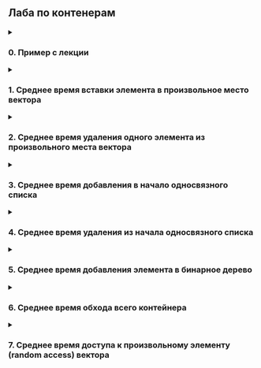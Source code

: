 <h2>Лаба по контенерам</h2>
<details>
  <summary><h3>0. Пример с лекции</h3></summary>
  
  Будем последовательно добавлять элементы в `std::vector`, следить за изменением размерности вектора - `capacity` и `size`. Эти значения записываем в файл, после чего построим график зависимомти размерностей вектора от количества итераций(числа добавляемых элементов).

<details>
  <summary>"task0.cpp"</summary>

  ```C++
  #include <iostream>
  #include <fstream>
  #include <vector>
  
  int main() {
      std::vector<int> v;
      std::ofstream of("../0.csv", std::ios::out);
      for (int i = 0; i < 4096; i++) {
          v.push_back(i);
          if (i % 100 == 0) {
              of << v.capacity() << ' ' << v.size() << '\n';
          }
      }
      return 0;
  }
  ```
  
</details>

![capacity_size](./img/image0.png)

Видим, что значение `size` изменяется линейно в соответствии с добавляемыми элементами, а вот значение `capacity` - скачкообразно, сответствуют степеняв двойки (1, 2, 4, 8, 16, 32, 64,..). Так происходит из-за того, что `size` - занимаемое место в векторе, соответственно, если мы добавили 1 элемент, то этот параметр увеличился на единицу. А вот `capacity` - это место, которое впринципе выделено под вектор, соотвественно, при достижении верхней границы этого места этот параметр автоматически увеличивается. А поскольку трудоёмко каждый раз увеличивать место на единицу, то этот параметр увеличивается с запасом.
  
</details>

<details>
  <summary><h3>1. Среднее время вставки элемента в произвольное место вектора</h3></summary>

Напишем свой `subvector`, помимо прочих методов, реализуем нужный нам метод `insert` - добавление элемента на конкретную позицию.

```C++
void Subvector::insert(int pos, int value) {
    if (this->top > this->capacity) {
        this->resize(this->top * 2 + 1);
    }
    for (unsigned int i = this->top - 1; i > pos; i--) {
        this->mas[i + 1] = this->mas[i];
    }
    this->mas[pos + 1] = this->mas[pos];
    this->top++;
    this->mas[pos] = value;
}
```

Будем тестировать наш метод `insert` для нашего `subvector`, а так же стандартный `insert` для `std::vector`. Для этого будем добавлять элемент, стая его на первое (нулевое) место, а так же будем засекать время работы этих методов, а потом строить график зависимости времени выполнения от размера вектора/сабвектора.

<details>
  <summary>"task1.cpp"</summary>

```C++
#include <iostream>
#include <vector>
#include <fstream>
#include <random>
#include <chrono>
#include "subvector.h"

double get_time() {
    return std::chrono::duration_cast<std::chrono::microseconds>(
            std::chrono::steady_clock::now().time_since_epoch()).count() / 1e6;
}

int rand_uns(int min, int max) {
    unsigned seed = std::chrono::steady_clock::now().time_since_epoch().count();
    static std::default_random_engine e(seed);
    std::uniform_int_distribution<int> d(min, max);
    return d(e);
}

int main() {
    std::ofstream f1("../1_1.csv", std::ios::out);
    std::ofstream f2("../1_2.csv", std::ios::out);

    Subvector subv;
    std::vector<int> v;
    for (int i = 0; i < 1048576; i++) {
        int value = rand_uns(0, 100);
        subv.push_back(value);
        v.push_back(value);
        if (i % 1000 == 0) {
            int new_value = rand_uns(0, 100);
            //int new_pos = rand_uns(0, subv.getTop());
            int new_pos = 0;
            auto start = get_time();
            subv.insert(new_pos, new_value);
            auto finish = get_time();
            auto time = finish - start;
            f1 << subv.getTop() << " " << time << "\n";

            start = get_time();
            v.insert(v.begin() + new_pos, new_value);
            finish = get_time();
            time = finish - start;
            f2 << v.size()<< " " << time << "\n";
        }
    }

    std::cout << subv.getCapacity() << '\n';

    return 0;
}
```
</details>

Итак, график для `subvector`:

![capacity_size](./img/image1.png)

Можем точно сказать, что ассимптотика нашего метода `insert` равна **O(N)**. Это и очевидно, поскольку для того, чтобы добавить элемент, нам нужно передвинуть весь сабвектор на одну позицию.

И график для `std::vector`:

![capacity_size](./img/image2.png)

Здесь так же ассимптотика составляет **O(N)**. Мы так же можем наблюдать некоторый излом - это происходит из-за больших данных. В общей картине - ничего не меняется.
  
</details>


<details>
  <summary><h3>2. Среднее время удаления одного элемента из произвольного места вектора</h3></summary>

Дополним предыдущий вектор, реализовав нужный нам метод `erase` - удаление элемента из конкретной позиции.

```C++
void Subvector::erase(int pos) {
    for (unsigned int i = pos; i < this->getTop() - 1; i++) {
        this->mas[i] = this->mas[i+1];
    }
    this->top--;
}
```

Будем тестировать наш метод `erase` для нашего `subvector`, а так же стандартный `erase` для `std::vector`. Для этого сначала заполним наши контейнера набором одинаковых чисел, а затем будем постепенно удалять первый (нулевой) элемент. Во время использования метода будем засекать время, а затем построим график зависимости времени выполнения от размера вектора/сабвектора.

<details>
  <summary>"task2.cpp"</summary>

```C++
#include <iostream>
#include <vector>
#include <fstream>
#include <random>
#include <chrono>
#include "subvector.h"

double get_time() {
    return std::chrono::duration_cast<std::chrono::microseconds>(
            std::chrono::steady_clock::now().time_since_epoch()).count() / 1e6;
}

int rand_uns(int min, int max) {
    unsigned seed = std::chrono::steady_clock::now().time_since_epoch().count();
    static std::default_random_engine e(seed);
    std::uniform_int_distribution<int> d(min, max);
    return d(e);
}

int main() {
    std::ofstream f1("../2_1.csv", std::ios::out);
    std::ofstream f2("../2_2.csv", std::ios::out);

    Subvector subv;
    std::vector<int> v;
    for (int i = 0; i < 262144; i++) {
        int value = rand_uns(0, 100);
        subv.push_back(value);
        v.push_back(value);
    }
    for (int i = 0; i < 262144; i++) {
        std::cout << i << '\n';
        if (i % 1000 != 0) {
            subv.erase(0);
            v.erase(v.begin());
        }
        else if (i % 1000 == 0) {
            auto start = get_time();
            subv.erase(0);
            auto finish = get_time();
            auto time = finish - start;
            f1 << subv.getTop() << " " << time << "\n";

            start = get_time();
            v.erase(v.begin());
            finish = get_time();
            time = finish - start;
            f2 << v.size()<< " " << time << "\n";
        }
    }

    return 0;
}
```
</details>

Итак, график для `subvector`:

![capacity_size](./img/image3.png)

Можем точно сказать, что ассимптотика нашего метода `erase` равна **O(N)**. Это и очевидно, поскольку для того, чтобы удалить элемент, нам нужно передвинуть весь сабвектор на одну позицию.

И график для `std::vector`:

![capacity_size](./img/image4.png)

Здесь так же ассимптотика составляет **O(N)**. Мы так же можем наблюдать некоторый излом - это происходит из-за больших данных. В общей картине - опять же ничего не меняется.
  
</details>

<details>
  <summary><h3>3. Среднее время добавления в начало односвязного списка</h3></summary>

Будем тестировать односвязные списки, такие как `list`, `forward_list` и написанный нами `subforwardlist`. А точнее будем тестировать их метод `push_front`: будем последовательно добавлять в контейнер элементы и записывать время работы метода. Затем построим график зависимости времени работы метода в зависимости от размера контейнера.

<details>
  <summary>"task3.cpp"</summary>

```C++
#include <iostream>
#include <list>
#include <forward_list>
#include <fstream>
#include <random>
#include <chrono>

struct subforwardlist {
    int data;
    subforwardlist* next;
};

bool init(subforwardlist **sfl) {
    *sfl = NULL;
    return 0;
}

void push_forward(subforwardlist **sfl, int d) {
    subforwardlist* start = new subforwardlist();
    start->data = d;
    start->next = (*sfl);
    (*sfl) = start;
}

void pop_forward(subforwardlist **sfl) {
    if (  *sfl  ) {
        subforwardlist *p = (*sfl)->next;
        delete *sfl;
        (*sfl) = p;
    }
}

void clear(subforwardlist **sfl) {
    if (  !(*sfl)  ) return;
    while (*sfl) {
        pop_forward(sfl);
    }
    (*sfl) = NULL;
}

double get_time() {
    return std::chrono::duration_cast<std::chrono::microseconds>(
            std::chrono::steady_clock::now().time_since_epoch()).count() / 1e6;
}

int rand_uns(int min, int max) {
    unsigned seed = std::chrono::steady_clock::now().time_since_epoch().count();
    static std::default_random_engine e(seed);
    std::uniform_int_distribution<int> d(min, max);
    return d(e);
}

int main() {
    std::ofstream f1("../3_1.csv", std::ios::out);
    std::ofstream f2("../3_2.csv", std::ios::out);
    std::ofstream f3("../3_3.csv", std::ios::out);

    std::list<int> l;
    std::forward_list<int> fl;
    subforwardlist *sfl;
    init(&sfl);
    for (int i = 0; i < 16777216; i++) {
        int value = rand_uns(0, 100);
        l.push_front(value);
        fl.push_front(value);
        push_forward(&sfl, value);
        if (i % 1000 == 0) {
            int new_value = rand_uns(0, 100);

            auto start = get_time();
            l.push_front(new_value);
            auto finish = get_time();
            auto time = finish - start;
            f1 << l.size() << " " << time << "\n";

            start = get_time();
            fl.push_front(new_value);
            finish = get_time();
            time = finish - start;
            f2 <<  i + i/1000 << " " << time << "\n";

            start = get_time();
            push_forward(&sfl, new_value);
            finish = get_time();
            time = finish - start;
            f3 << i + i/1000 << " " << time << "\n";
        }
    }

    clear(&sfl);
    return 0;
}
```
</details>

График для `std::list`:

![capacity_size](./img/image5.png)

Из графика можем определить ассимптотику - **O(1)**. Действительно, для работы этого метода необходимо просто выделить ячейку памяти, куда запишется добавляемое значение, а затем перевесить указатели так, чтобы новая ячейка стала первый (нулевым) элементом контейнера.

График для `std::forward_list`:

![capacity_size](./img/image6.png)

Аналогично, ассимптотика **O(1)**. Соображения те же самые.

И график для `std::subforwardlist`:

![capacity_size](./img/image7.png)

Аналогично, ассимптотика **O(1)**. Соображения те же самые.

P.s.: в некоторых случаях может получиться так, что график представляет собой несколько прямых - квантование. Это не страшно, ассимптотику это не меняет. Чтобы от этого избавиться, необходимо усреднять значения.

P.s.: для `subforwardlist` я не применял методы ООП, пользовался структурой и функциями для неё.

</details>

<details>
  <summary><h3>4. Среднее время удаления из начала односвязного списка</h3></summary>

Продолжим тестировать `list`, `forward_list` и написанный нами `subforwardlist`. Теперь будем тестировать их метод `pop_front`: сначала заполним их одинаковыми элементами, а затем будем последовательно удалять из контейнера элементы и записывать время работы метода. Затем построим график зависимости времени работы метода в зависимости от размера контейнера.

<details>
<summary>"task4.cpp"</summary>

```C++
#include <iostream>
#include <list>
#include <forward_list>
#include <fstream>
#include <random>
#include <chrono>

struct subforwardlist {
    int data;
    subforwardlist* next;
};

bool init(subforwardlist **sfl) {
    *sfl = NULL;
    return 0;
}

void push_forward(subforwardlist **sfl, int d) {
    subforwardlist* start = new subforwardlist();
    start->data = d;
    start->next = (*sfl);
    (*sfl) = start;
}

void pop_forward(subforwardlist **sfl) {
    if (  *sfl  ) {
        subforwardlist *p = (*sfl)->next;
        delete *sfl;
        (*sfl) = p;
    }
}

void clear(subforwardlist **sfl) {
    if (  !(*sfl)  ) return;
    while (*sfl) {
        pop_forward(sfl);
    }
    (*sfl) = NULL;
}

double get_time() {
    return std::chrono::duration_cast<std::chrono::microseconds>(
            std::chrono::steady_clock::now().time_since_epoch()).count() / 1e6;
}

int rand_uns(int min, int max) {
    unsigned seed = std::chrono::steady_clock::now().time_since_epoch().count();
    static std::default_random_engine e(seed);
    std::uniform_int_distribution<int> d(min, max);
    return d(e);
}

int main() {
    std::ofstream f1("../3_1.csv", std::ios::out);
    std::ofstream f2("../3_2.csv", std::ios::out);
    std::ofstream f3("../3_3.csv", std::ios::out);

    std::list<int> l;
    std::forward_list<int> fl;
    subforwardlist *sfl;
    init(&sfl);
    for (int i = 0; i < 16777216; i++) {
        int value = rand_uns(0, 100);
        l.push_front(value);
        fl.push_front(value);
        push_forward(&sfl, value);
        if (i % 1000 == 0) {
            int new_value = rand_uns(0, 100);

            auto start = get_time();
            l.push_front(new_value);
            auto finish = get_time();
            auto time = finish - start;
            f1 << l.size() << " " << time << "\n";

            start = get_time();
            fl.push_front(new_value);
            finish = get_time();
            time = finish - start;
            f2 <<  i + i/1000 << " " << time << "\n";

            start = get_time();
            push_forward(&sfl, new_value);
            finish = get_time();
            time = finish - start;
            f3 << i + i/1000 << " " << time << "\n";
        }
    }

    clear(&sfl);
    return 0;
}
```
</details>

График для `std::list`:

![capacity_size](./img/image8.png)

Из графика можем определить ассимптотику - **O(1)**. Действительно, для работы этого метода необходимо просто переставить указатель на первую (нулевую) ячейку, а исходно первую (нулевую) ячейку очистить при необходимости.

График для `std::forward_list`:

![capacity_size](./img/image9.png)

Аналогично, ассимптотика **O(1)**. Соображения те же самые.

И график для `std::subforwardlist`:

![capacity_size](./img/image10.png)

Аналогично, ассимптотика **O(1)**. Соображения те же самые.

P.s.: здесь уже квантование выражено ярче, но исправлять не буду - ассимптотика проследивается сразу. Это не страшно, ассимптотику это не меняет. Чтобы от этого избавиться, необходимо усреднять значения.

P.s.: для `subforwardlist` я не применял методы ООП, пользовался структурой и функциями для неё.
  
</details>

<details>
  <summary><h3>5. Среднее время добавления элемента в бинарное дерево</h3></summary>

Будем тестировать контейнеры, основанные на работе бинарного дерева. Это `set`, `map`, 'multiset` и 'multimap`. Здесь квантование выражено сильнее, поэтому усреднять точно надо. Будет поочерёдно для каждого контейнера добавлять элементы, через каждую 1000 элементов фиксировать среднее время работы метода `insert`. Далее строим графики зависимости времени работы этого метода от размера контейнера.

<details>
  <summary>"task5.cpp"</summary>

```C++
#include <iostream>
#include <set>
#include <map>
#include <fstream>
#include <random>
#include <chrono>

double get_time() {
    return std::chrono::duration_cast<std::chrono::microseconds>(
            std::chrono::steady_clock::now().time_since_epoch()).count() / 1e6;
}

int rand_uns(int min, int max) {
    unsigned seed = std::chrono::steady_clock::now().time_since_epoch().count();
    static std::default_random_engine e(seed);
    std::uniform_int_distribution<int> d(min, max);
    return d(e);
}

int main() {
    std::ofstream f1("../5_1.csv", std::ios::out);
    std::ofstream f2("../5_2.csv", std::ios::out);
    std::ofstream f3("../5_3.csv", std::ios::out);
    std::ofstream f4("../5_4.csv", std::ios::out);

    std::set<int> s;
    std::map<int, int> m;
    std::multiset<int> ms;
    std::multimap<int, int> mm;

    bool record = false;
    auto start = get_time();
    for (int i = 0; i < 16777216; i++) {
        if (!record) {
            start = get_time();
            record = true;
        }
        s.insert(i);
        if (i != 0 and i % 10000 == 0) {
            auto finish = get_time();
            auto time = (finish - start) / 10000;

            f1 << s.size() << " " << time << "\n";
            record = false;
        }
    }

    record = false;
    start = get_time();
    for (int i = 0; i < 16777216; i++) {
        if (!record) {
            start = get_time();
            record = true;
        }
        m.insert({i, i});
        if (i != 0 and i % 10000 == 0) {
            auto finish = get_time();
            auto time = (finish - start) / 10000;

            f2 << m.size() << " " << time << "\n";
            record = false;
        }
    }

    record = false;
    start = get_time();
    for (int i = 0; i < 16777216; i++) {
        if (!record) {
            start = get_time();
            record = true;
        }
        ms.insert(i);
        if (i != 0 and i % 10000 == 0) {
            auto finish = get_time();
            auto time = (finish - start) / 10000;

            f3 << ms.size() << " " << time << "\n";
            record = false;
        }
    }

    record = false;
    start = get_time();
    for (int i = 0; i < 16777216; i++) {
        if (!record) {
            start = get_time();
            record = true;
        }
        mm.insert({i, i});
        if (i != 0 and i % 10000 == 0) {
            auto finish = get_time();
            auto time = (finish - start) / 10000;

            f4 << mm.size() << " " << time << "\n";
            record = false;
        }
    }

    return 0;
}

```
</details>

График для `std::set`:

![capacity_size](./img/image11.png)

Из графика прослеживается ассимптотика **O(logN)**. Это мы и ожидали, потому что бинарное дерево работает на основе бинарного поиска. Соответсвенно, и ассимптотака такая же. МЫ ищем нужную нам ветку, куда неообходимо добавить элемент, перекрепив указатели.

График для `std::map`:

![capacity_size](./img/image12.png)

Аналогично, ассимптотика **O(logN)**. Соображения те же самые.

График для `std::multiset`:

![capacity_size](./img/image13.png)

Аналогично, ассимптотика **O(logN)**. Соображения те же самые. На этом контейнере особенно хорошо видна зависимость.

График для `std::multimap`:

![capacity_size](./img/image14.png)

Аналогично, ассимптотика **O(logN)**. Соображения те же самые. На этом контейнере особенно хорошо видна зависимость.

  
</details>

<details>
  <summary><h3>6. Среднее время обхода всего контейнера</h3></summary>

Продолжаем издеваться над контейнерами стандартной библиотеки, на этот раз будем тестировать полный обход контейнера. То есть постепенно добавляем элементы в разные типы контейнеров, на каждом этапе засекаем время полного обхода контейнера (условно, увеличиваем элементы на единицу - не сильно сложная операция, времени особо много не займёт). Ну а в конце построим график зависимости времени данной операции от размера контейнеров. Наверное, лучше для всех контейнеров сделать один график, чтобы наглядно оценить скорость роста графиков.

<details>
  <summary>"task6.cpp"</summary>

```C++
#include <iostream>
#include <fstream>
#include <algorithm>
#include <random>
#include <chrono>
#include <vector>
#include <forward_list>
#include <list>
#include <set>
#include <map>

double get_time() {
    return std::chrono::duration_cast<std::chrono::microseconds>(
            std::chrono::steady_clock::now().time_since_epoch()).count() / 1e6;
}

int rand_uns(int min, int max) {
    unsigned seed = std::chrono::steady_clock::now().time_since_epoch().count();
    static std::default_random_engine e(seed);
    std::uniform_int_distribution<int> d(min, max);
    return d(e);
}

int main() {
    std::ofstream f1("../6_1.csv", std::ios::out);
    std::ofstream f2("../6_2.csv", std::ios::out);
    std::ofstream f3("../6_3.csv", std::ios::out);
    std::ofstream f4("../6_4.csv", std::ios::out);
    std::ofstream f5("../6_5.csv", std::ios::out);

    std::vector<int> v;
    std::forward_list<int> fl;
    std::list<int> l;
    std::set<int> s;
    std::map<int, int> m;

    for (int i = 0; i < 1048576; i++) {
        v.push_back(i);
        fl.push_front(i);
        l.push_front(i);
        s.insert(i);
        m.insert({i, i});

        // size all containers ==

        if (i % 10000 == 0) {
            auto start = get_time();
            for (int & k : v) {
                k++;
            }
            auto finish = get_time();
            auto time = finish - start;
            f1 << v.size() << " " << time << "\n";

            start = get_time();
            for (int n: fl) {
                n++;
            }
            finish = get_time();
            time = finish - start;
            f2 << i << " " << time << "\n";

            start = get_time();
            for (int n: l) {
                n++;
            }
            finish = get_time();
            time = finish - start;
            f3 << i << " " << time << "\n";

            start = get_time();
            for (int n: s) {
                n++;
            }
            finish = get_time();
            time = finish - start;
            f4 << s.size() << " " << time << "\n";

            start = get_time();
            for (auto &[key, value]: m) {
                value++;
            }
            finish = get_time();
            time = finish - start;
            f5 << i << " " << time << "\n";
        }
    }

    return 0;
}
```
  
</details>

Вот, что получилось:

![capacity_size](./img/image15.png)

Для `std::vector` все очевидно, просто пробегаемся последовательно по его элементам. Такая сложность - **O(N)**.

Для `forward_list` и `list` процесс обхода аналогичный, отличие лишь в том, что у нас нет индексации, поэтому обход происходит через указатели одного элемента на другой. Такая сложность - **O(N)**.

Для `map` может быть 2 варианта обхода: dfs и bfs, которые имеют сложность **O(N)**.

Так же можно заметить, что если график для `std::vector` представляет из себя более-менее прямую на всём участке графика, то график `std::map` разваливается особенно заметно.
  
</details>

<details>
  <summary><h3>7. Среднее время доступа к произвольному элементу (random access) вектора</h3></summary>

</details>
